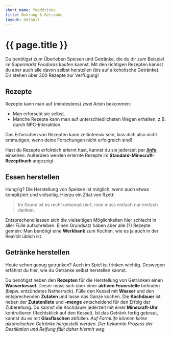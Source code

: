 ```yaml
---
short_name: fooddrinks
title: Nahrung & Getränke
layout: default
---
```

# {{ page.title }}

Du benötigst zum Überleben Speisen und Getränke, die du dir zum Beispiel im
_Supermarkt Foodoras_ kaufen kannst. Mit den richtigen Rezepten kannst du aber
auch alle davon selbst herstellen (bis auf alkoholische Getränke). Dir stehen
über 300 Rezepte zur Verfügung!

## Rezepte

Rezepte kann man auf (mindestens) zwei Arten bekommen:
- Man erforscht sie selbst.
- Manche Rezepte kann man auf unterschiedlichsten Wegen erhalten, z.B. durch
  NPC-Interaktion.

Das Erforschen von Rezepten kann zeitintensiv sein, lass dich also nicht
entmutigen, wenn deine Forschungen nicht erfolgreich sind!

Hast du Rezepte erfolreich erlernt hast, kannst du sie jederzeit per
**[/info](/commands/info)** einsehen. Außerdem werden erlernte Rezepte im
**Standard-Minecraft-Rezeptbuch** angezeigt.

## Essen herstellen

Hungrig? Die Herstellung von Speisen ist möglich, wenn auch etwas kompliziert
und vielseitig. Hierzu ein Zitat von Rzett:
> Im Grund ist es recht unkompliziert, man muss einfach nur einfach denken.

Entsprechend lassen sich die vielseitigen Möglichkeiten hier schlecht in aller
Fülle aufschreiben. Einen Grundsatz haben aber alle (?) Rezepte gemein: Man
benötigt eine **Werkbank** zum Kochen, wie es ja auch in der Realität üblich ist.

## Getränke herstellen

Heute schon genug getrunken? Auch im Spiel ist trinken wichtig. Deswegen
erfährst du hier, wie du Getränke selbst herstellen kannst.

Du benötigst neben den **Rezepten** für die Herstellung von Getränken einen
**Wasserkessel**. Dieser muss sich über einer **aktiven Feuerstelle** befinden
(bspw. entzündetes Netherrack). Fülle den Kessel mit **Wasser** und den
entsprechenden **Zutaten** und lasse das Ganze kochen. Die **Kochdauer** ist
neben der **Zutatenliste** und **-menge** entscheidend für den Erfolg der
Zubereitung. Du kannst die Kochdauer jederzeit mit einer **Minecraft-Uhr**
kontrollieren (Rechtsklick auf den Kessel). Ist das Getränk fertig gebraut,
kannst du es mit **Glasflaschen** abfüllen. _Auf FarmLife können keine
alkoholischen Getränke hergestellt werden. Der bekannte Prozess der Destillation
und Reifung fällt daher hiermit weg._
